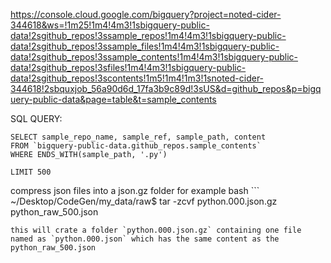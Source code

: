 https://console.cloud.google.com/bigquery?project=noted-cider-344618&ws=!1m25!1m4!4m3!1sbigquery-public-data!2sgithub_repos!3ssample_repos!1m4!4m3!1sbigquery-public-data!2sgithub_repos!3ssample_files!1m4!4m3!1sbigquery-public-data!2sgithub_repos!3ssample_contents!1m4!4m3!1sbigquery-public-data!2sgithub_repos!3sfiles!1m4!4m3!1sbigquery-public-data!2sgithub_repos!3scontents!1m5!1m4!1m3!1snoted-cider-344618!2sbquxjob_56a90d6d_17fa3b9c89d!3sUS&d=github_repos&p=bigquery-public-data&page=table&t=sample_contents


SQL QUERY:
```
SELECT sample_repo_name, sample_ref, sample_path, content  
FROM `bigquery-public-data.github_repos.sample_contents` 
WHERE ENDS_WITH(sample_path, '.py')

LIMIT 500
```
compress json files into a json.gz folder
for example
bash ```
~/Desktop/CodeGen/my_data/raw$ tar -zcvf python.000.json.gz python_raw_500.json
```
this will crate a folder `python.000.json.gz` containing one file named as `python.000.json` which has the same content as the python_raw_500.json